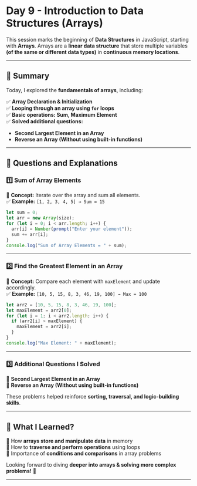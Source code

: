 # **Day 9 - Introduction to Data Structures (Arrays)**

This session marks the beginning of **Data Structures** in JavaScript, starting with **Arrays**. Arrays are a **linear data structure** that store multiple variables **(of the same or different data types)** in **continuous memory locations**.

---

## **📌 Summary**

Today, I explored the **fundamentals of arrays**, including:

✅ **Array Declaration & Initialization**  
✅ **Looping through an array using `for` loops**  
✅ **Basic operations: Sum, Maximum Element**  
✅ **Solved additional questions:**

- **Second Largest Element in an Array**
- **Reverse an Array (Without using built-in functions)**

---

## **📂 Questions and Explanations**

### **1️⃣ Sum of Array Elements**

📌 **Concept:** Iterate over the array and sum all elements.  
✅ **Example:** `[1, 2, 3, 4, 5] → Sum = 15`

```js
let sum = 0;
let arr = new Array(size);
for (let i = 0; i < arr.length; i++) {
  arr[i] = Number(prompt("Enter your element"));
  sum += arr[i];
}
console.log("Sum of Array Elements = " + sum);
```

---

### **2️⃣ Find the Greatest Element in an Array**

📌 **Concept:** Compare each element with `maxElement` and update accordingly.  
✅ **Example:** `[10, 5, 15, 8, 3, 46, 19, 100] → Max = 100`

```js
let arr2 = [10, 5, 15, 8, 3, 46, 19, 100];
let maxElement = arr2[0];
for (let i = 1; i < arr2.length; i++) {
  if (arr2[i] > maxElement) {
    maxElement = arr2[i];
  }
}
console.log("Max Element: " + maxElement);
```

---

### **3️⃣ Additional Questions I Solved**

🔹 **Second Largest Element in an Array**  
🔹 **Reverse an Array (Without using built-in functions)**

These problems helped reinforce **sorting, traversal, and logic-building skills**.

---

## **🚀 What I Learned?**

🔹 How **arrays store and manipulate data** in memory  
🔹 How to **traverse and perform operations** using loops  
🔹 Importance of **conditions and comparisons** in array problems

Looking forward to diving **deeper into arrays & solving more complex problems!** 🚀

---
